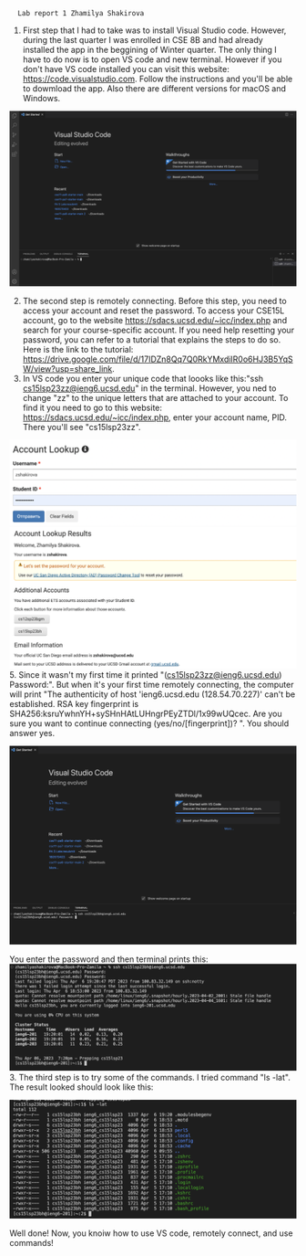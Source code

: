       Lab report 1 Zhamilya Shakirova

1. First step that I had to take was to install Visual Studio code. However, during the last quarter I was enrolled in CSE 8B and had already installed the app in the beggining of Winter quarter. The only thing I have to do now is to open VS code and new terminal. However if you don't have VS code installed you can visit this website: https://code.visualstudio.com. Follow the instructions and you'll be able to dowmload the app. Also there are different versions for macOS and Windows. 



![Image](VS.png)

2. The second step is remotely connecting. Before this step, you need to access your account and reset the password. To access your CSE15L account, go to the website https://sdacs.ucsd.edu/~icc/index.php and search for your course-specific account. If you need help resetting your password, you can refer to a tutorial that explains the steps to do so. Here is the link to the tutorial: https://drive.google.com/file/d/17IDZn8Qq7Q0RkYMxdiIR0o6HJ3B5YqSW/view?usp=share_link.
3. In VS code you enter your unique code that loooks like this:"ssh cs15lsp23zz@ieng6.ucsd.edu" in the terminal. However, you ned to change "zz" to the unique letters that are attached to your account. To find it you need to go to this website: https://sdacs.ucsd.edu/~icc/index.php, enter your account name, PID. There you'll see "cs15lsp23zz".

![Image](LookupCS.png)
![Image](UniqueCode.png)
5.  Since it wasn't my first time it printed "(cs15lsp23zz@ieng6.ucsd.edu) Password:". But when it's your first time remotely connecting, the computer will print "The authenticity of host 'ieng6.ucsd.edu (128.54.70.227)' can't be established. RSA key fingerprint is SHA256:ksruYwhnYH+sySHnHAtLUHngrPEyZTDl/1x99wUQcec. Are you sure you want to continue connecting (yes/no/[fingerprint])? ". You should answer yes.
  
![Image](VS2.png)

You enter the password and then terminal prints this:
![Image](VS3.png)
3. The third step is to try some of the commands. I tried command "ls -lat". The result looked should look like this:

![Image](VS4.png)

Well done! Now, you knoiw how to use VS code, remotely connect, and use commands!
